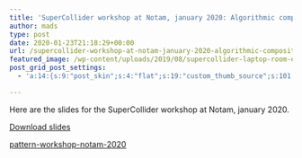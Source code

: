 ```yaml
---
title: 'SuperCollider workshop at Notam, january 2020: Algorithmic composition using patterns'
author: mads
type: post
date: 2020-01-23T21:18:29+00:00
url: /supercollider-workshop-at-notam-january-2020-algorithmic-composition-using-patterns/
featured_image: /wp-content/uploads/2019/08/supercollider-laptop-room-e1566211773173.jpg
post_grid_post_settings:
  - 'a:14:{s:9:"post_skin";s:4:"flat";s:19:"custom_thumb_source";s:101:"https://www.madskjeldgaard.dk/wp-content/plugins/post-grid/assets/frontend/css/images/placeholder.png";s:16:"thumb_custom_url";s:0:"";s:17:"font_awesome_icon";s:0:"";s:23:"font_awesome_icon_color";s:0:"";s:22:"font_awesome_icon_size";s:0:"";s:17:"custom_youtube_id";s:0:"";s:15:"custom_vimeo_id";s:0:"";s:21:"custom_dailymotion_id";s:0:"";s:14:"custom_mp3_url";s:0:"";s:20:"custom_soundcloud_id";s:0:"";s:16:"custom_video_MP4";s:0:"";s:16:"custom_video_OGV";s:0:"";s:17:"custom_video_WEBM";s:0:"";}'

---
```

Here are the slides for the SuperCollider workshop at Notam, january 2020.

[Download slides][1]

<a href="https://www.madskjeldgaard.dk/wp-content/uploads/2020/01/pattern-workshop-notam-2020.pdf" class="pdfemb-viewer" style="" data-width="max" data-height="max"  data-toolbar="bottom" data-toolbar-fixed="off">pattern-workshop-notam-2020<br /></a>

 [1]: https://www.madskjeldgaard.dk/wp-content/uploads/2020/01/pattern-workshop-notam-2020.pdf
